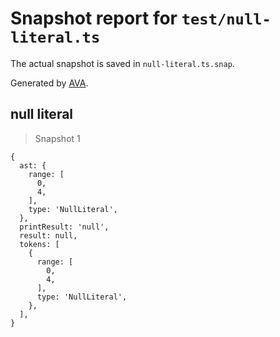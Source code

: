 # Snapshot report for `test/null-literal.ts`

The actual snapshot is saved in `null-literal.ts.snap`.

Generated by [AVA](https://avajs.dev).

## null literal

> Snapshot 1

    {
      ast: {
        range: [
          0,
          4,
        ],
        type: 'NullLiteral',
      },
      printResult: 'null',
      result: null,
      tokens: [
        {
          range: [
            0,
            4,
          ],
          type: 'NullLiteral',
        },
      ],
    }
